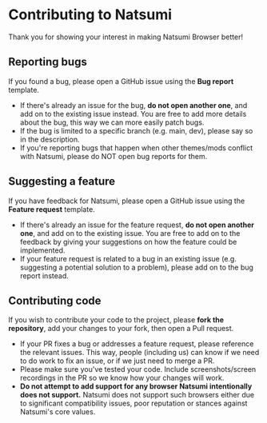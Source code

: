 # Contributing to Natsumi
Thank you for showing your interest in making Natsumi Browser better!

## Reporting bugs
If you found a bug, please open a GitHub issue using the **Bug report** template.
- If there's already an issue for the bug, **do not open another one**, and add on to the existing issue instead. You
  are free to add more details about the bug, this way we can more easily patch bugs.
- If the bug is limited to a specific branch (e.g. main, dev), please say so in the description.
- If you're reporting bugs that happen when other themes/mods conflict with Natsumi, please do NOT open bug reports for
  them.

## Suggesting a feature
If you have feedback for Natsumi, please open a GitHub issue using the **Feature request** template.
- If there's already an issue for the feature request, **do not open another one**, and add on to the existing issue. You
  are free to add on to the feedback by giving your suggestions on how the feature could be implemented.
- If your feature request is related to a bug in an existing issue (e.g. suggesting a potential solution to a problem),
  please add on to the bug report instead.

## Contributing code
If you wish to contribute your code to the project, please **fork the repository**, add your changes to your fork, then
open a Pull request.
- If your PR fixes a bug or addresses a feature request, please reference the relevant issues. This way, people (including
  us) can know if we need to do work to fix an issue, or if we just need to merge a PR.
- Please make sure you've tested your code. Include screenshots/screen recordings in the PR so we know how your changes
  will work.
- **Do not attempt to add support for any browser Natsumi intentionally does not support.** Natsumi does not support such
  browsers either due to significant compatibility issues, poor reputation or stances against Natsumi's core values.
